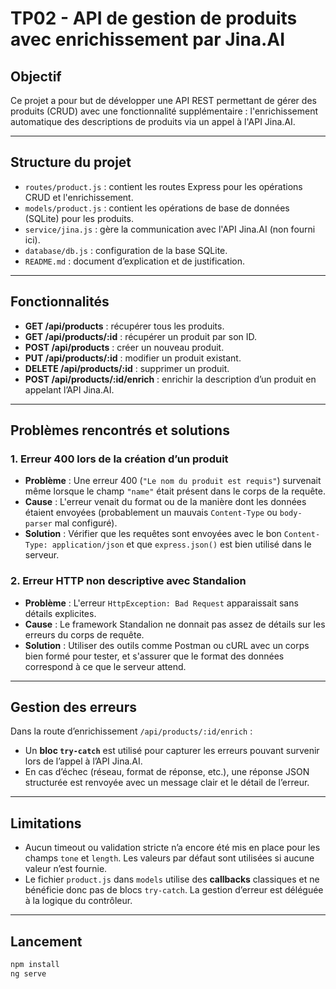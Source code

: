 # TP02 - API de gestion de produits avec enrichissement par Jina.AI

## Objectif

Ce projet a pour but de développer une API REST permettant de gérer des produits (CRUD) avec une fonctionnalité supplémentaire : l'enrichissement automatique des descriptions de produits via un appel à l'API Jina.AI.

---

## Structure du projet

- `routes/product.js` : contient les routes Express pour les opérations CRUD et l'enrichissement.
- `models/product.js` : contient les opérations de base de données (SQLite) pour les produits.
- `service/jina.js` : gère la communication avec l'API Jina.AI (non fourni ici).
- `database/db.js` : configuration de la base SQLite.
- `README.md` : document d’explication et de justification.

---

## Fonctionnalités

- **GET /api/products** : récupérer tous les produits.
- **GET /api/products/:id** : récupérer un produit par son ID.
- **POST /api/products** : créer un nouveau produit.
- **PUT /api/products/:id** : modifier un produit existant.
- **DELETE /api/products/:id** : supprimer un produit.
- **POST /api/products/:id/enrich** : enrichir la description d’un produit en appelant l’API Jina.AI.

---

## Problèmes rencontrés et solutions

### 1. **Erreur 400 lors de la création d’un produit**
- **Problème** : Une erreur 400 (`"Le nom du produit est requis"`) survenait même lorsque le champ `"name"` était présent dans le corps de la requête.
- **Cause** : L'erreur venait du format ou de la manière dont les données étaient envoyées (probablement un mauvais `Content-Type` ou `body-parser` mal configuré).
- **Solution** : Vérifier que les requêtes sont envoyées avec le bon `Content-Type: application/json` et que `express.json()` est bien utilisé dans le serveur.

### 2. **Erreur HTTP non descriptive avec Standalion**
- **Problème** : L'erreur `HttpException: Bad Request` apparaissait sans détails explicites.
- **Cause** : Le framework Standalion ne donnait pas assez de détails sur les erreurs du corps de requête.
- **Solution** : Utiliser des outils comme Postman ou cURL avec un corps bien formé pour tester, et s'assurer que le format des données correspond à ce que le serveur attend.

---

## Gestion des erreurs

Dans la route d’enrichissement `/api/products/:id/enrich` :

- Un **bloc `try-catch`** est utilisé pour capturer les erreurs pouvant survenir lors de l’appel à l’API Jina.AI.
- En cas d’échec (réseau, format de réponse, etc.), une réponse JSON structurée est renvoyée avec un message clair et le détail de l’erreur.

---

## Limitations

- Aucun timeout ou validation stricte n’a encore été mis en place pour les champs `tone` et `length`. Les valeurs par défaut sont utilisées si aucune valeur n’est fournie.
- Le fichier `product.js` dans `models` utilise des **callbacks** classiques et ne bénéficie donc pas de blocs `try-catch`. La gestion d’erreur est déléguée à la logique du contrôleur.

---

## Lancement

```bash
npm install
ng serve
